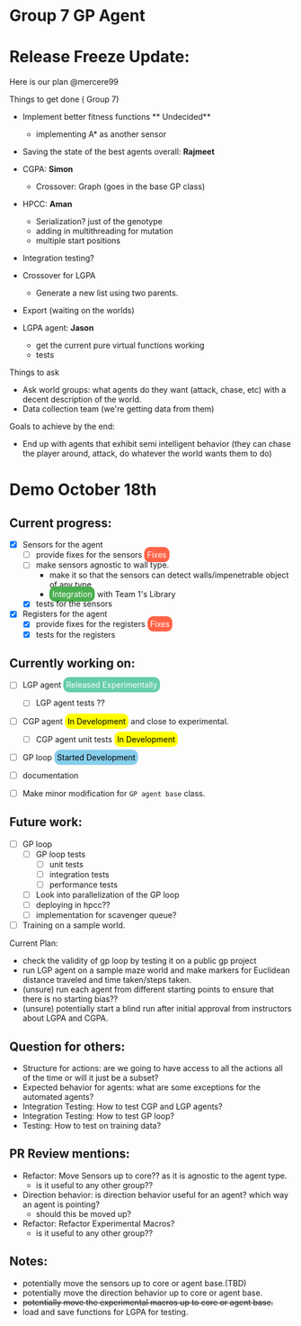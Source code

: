 # Group 7 GP Agent

# Release Freeze Update:

Here is our plan @mercere99

Things to get done ( Group 7)

- Implement better fitness functions ** Undecided**
  - implementing A* as another sensor

- Saving the state of the best agents overall: **Rajmeet**

- CGPA: **Simon**
  - Crossover: Graph (goes in the base GP class)

- HPCC: **Aman**
  - Serialization? just of the genotype
  - adding in multithreading for mutation
  - multiple start positions

- Integration testing?

- Crossover for LGPA
  - Generate a new list using two parents.

- Export (waiting on the worlds)

- LGPA agent: **Jason**
  - get the current pure virtual functions working
  - tests


Things to ask
-  Ask world groups: what agents do they want (attack, chase, etc) with a decent description of the world.
- Data collection team (we're getting data from them)

Goals to achieve by the end:
- End up with agents that exhibit semi intelligent behavior (they can chase the player around, attack, do whatever the world wants them to do)


# Demo October 18th
## Current progress:
- [x] Sensors for the agent
  - [ ] provide fixes for the sensors <span style="background-color: #FF6347; color: #FFFFFF; padding: 5px; border-radius: 10px;">Fixes</span>
  - [ ] make sensors agnostic to wall type. 
    - make it so that the sensors can detect walls/impenetrable object of any type
    - <span style="background-color: #4CAF50; color: #FFFFFF; padding: 5px; border-radius: 10px;">Integration</span> with Team 1's Library
  - [x] tests for the sensors
- [x] Registers for the agent
  - [x] provide fixes for the registers <span style="background-color: #FF6347; color: #FFFFFF; padding: 5px; border-radius: 10px;">Fixes</span>
  - [x] tests for the registers

## Currently working on:
- [ ] LGP agent <span style="background-color: #66CDAA; color: #FFFFFF; padding: 5px; border-radius: 10px;">Released Experimentally</span>
    - [ ] LGP agent tests ?? 
- [ ] CGP agent <span style="background-color: #FFFF00; color: #000000; padding: 5px; border-radius: 10px;">In Development</span> and close to experimental.
    - [ ] CGP agent unit tests  <span style="background-color: #FFFF00; color: #000000; padding: 5px; border-radius: 10px;">In Development</span> 
- [ ] GP loop <span style="background-color: #87CEEB; color: #000000; padding: 5px; border-radius: 10px;">Started Development</span>
- [ ] documentation 
- [ ] Make minor modification for `GP agent base` class.


## Future work:
- [ ] GP loop
  - [ ] GP loop tests
    - [ ] unit tests
    - [ ] integration tests
    - [ ] performance tests
  - [ ] Look into parallelization of the GP loop
  - [ ] deploying in hpcc??
  - [ ] implementation for scavenger queue?

- [ ] Training on a sample world.
  
Current Plan:
- check the validity of gp loop by testing it on a public gp project
- run LGP agent on a sample maze world and make markers for Euclidean distance traveled and time taken/steps taken.
- (unsure) run each agent from different starting points to ensure that there is no starting bias??
- (unsure) potentially start a blind run after initial approval from instructors about LGPA and CGPA.

## Question for others:
- Structure for actions: are we going to have access to all the actions all of the time or will it just be a subset?
- Expected behavior for agents: what are some exceptions for the automated agents?
- Integration Testing: How to test CGP and LGP agents?
- Integration Testing: How to test GP loop?
- Testing: How to test on training data?


## PR Review mentions:
- Refactor: Move Sensors up to core?? as it is agnostic to the agent type.
  - is it useful to any other group??
- Direction behavior: is direction behavior useful for an agent? which way an agent is pointing?
  - should this be moved up?
- Refactor: Refactor Experimental Macros?
  - is it useful to any other group??

## Notes:
- potentially move the sensors up to core or agent base.(TBD)
- potentially move the direction behavior up to core or agent base.
- ~~potentially move the experimental macros up to core or agent base.~~
- load and save functions for LGPA for testing.


